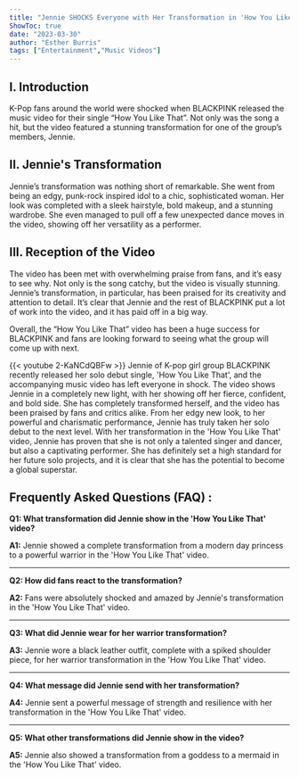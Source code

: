 ```yaml
---
title: "Jennie SHOCKS Everyone with Her Transformation in 'How You Like That' Video!"
ShowToc: true 
date: "2023-03-30"
author: "Esther Burris" 
tags: ["Entertainment","Music Videos"]
---
```

## I. Introduction

K-Pop fans around the world were shocked when BLACKPINK released the music video for their single “How You Like That”. Not only was the song a hit, but the video featured a stunning transformation for one of the group’s members, Jennie. 

## II. Jennie's Transformation

Jennie’s transformation was nothing short of remarkable. She went from being an edgy, punk-rock inspired idol to a chic, sophisticated woman. Her look was completed with a sleek hairstyle, bold makeup, and a stunning wardrobe. She even managed to pull off a few unexpected dance moves in the video, showing off her versatility as a performer. 

## III. Reception of the Video

The video has been met with overwhelming praise from fans, and it’s easy to see why. Not only is the song catchy, but the video is visually stunning. Jennie’s transformation, in particular, has been praised for its creativity and attention to detail. It’s clear that Jennie and the rest of BLACKPINK put a lot of work into the video, and it has paid off in a big way. 

Overall, the “How You Like That” video has been a huge success for BLACKPINK and fans are looking forward to seeing what the group will come up with next.

{{< youtube 2-KaNCdQBFw >}} 
Jennie of K-pop girl group BLACKPINK recently released her solo debut single, 'How You Like That', and the accompanying music video has left everyone in shock. The video shows Jennie in a completely new light, with her showing off her fierce, confident, and bold side. She has completely transformed herself, and the video has been praised by fans and critics alike. From her edgy new look, to her powerful and charismatic performance, Jennie has truly taken her solo debut to the next level. With her transformation in the 'How You Like That' video, Jennie has proven that she is not only a talented singer and dancer, but also a captivating performer. She has definitely set a high standard for her future solo projects, and it is clear that she has the potential to become a global superstar.

## Frequently Asked Questions (FAQ) :
**Q1: What transformation did Jennie show in the 'How You Like That' video?**

**A1:** Jennie showed a complete transformation from a modern day princess to a powerful warrior in the 'How You Like That' video.

---

**Q2: How did fans react to the transformation?**

**A2:** Fans were absolutely shocked and amazed by Jennie's transformation in the 'How You Like That' video.

---

**Q3: What did Jennie wear for her warrior transformation?**

**A3:** Jennie wore a black leather outfit, complete with a spiked shoulder piece, for her warrior transformation in the 'How You Like That' video.

---

**Q4: What message did Jennie send with her transformation?**

**A4:** Jennie sent a powerful message of strength and resilience with her transformation in the 'How You Like That' video.

---

**Q5: What other transformations did Jennie show in the video?**

**A5:** Jennie also showed a transformation from a goddess to a mermaid in the 'How You Like That' video.





